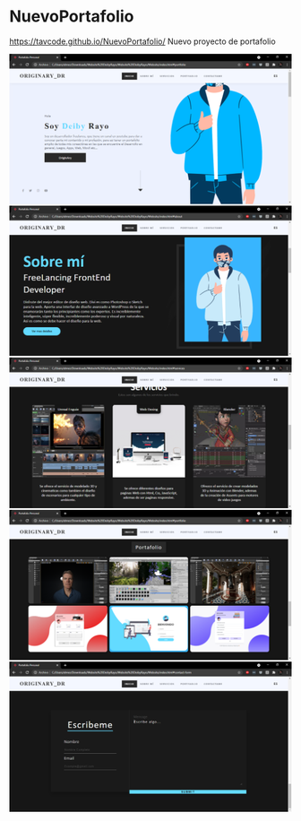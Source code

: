 # NuevoPortafolio

https://tavcode.github.io/NuevoPortafolio/
Nuevo proyecto de portafolio

![](https://github.com/TavCode/NuevoPortafolio/blob/master/Capturas/1.PNG)
![](https://github.com/TavCode/NuevoPortafolio/blob/master/Capturas/2.PNG)
![](https://github.com/TavCode/NuevoPortafolio/blob/master/Capturas/3.PNG)
![](https://github.com/TavCode/NuevoPortafolio/blob/master/Capturas/4.PNG)
![](https://github.com/TavCode/NuevoPortafolio/blob/master/Capturas/5.PNG)
